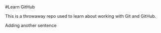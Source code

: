 


#Learn GitHub

This is a throwaway repo used to learn about working with Git and GitHub.

Adding another sentence
